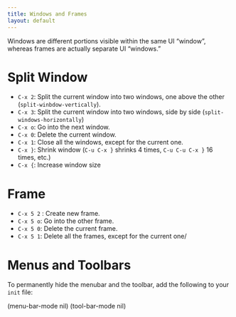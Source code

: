 ```yaml
---
title: Windows and Frames
layout: default
---
```


Windows are different portions visible within the same UI “window”, whereas frames are actually separate UI “windows.”

# Split Window

- `C-x 2`: Split the current window into two windows, one above the other (`split-winbdow-vertically`).
- `C-x 3`: Split the current window into two windows, side by side (`split-windows-horizontally`)
- `C-x o`: Go into the next window.
- `C-x 0`: Delete the current window.
- `C-x 1`: Close all the windows, except for the current one.
- `C-x }`: Shrink window (`C-u C-x }` shrinks 4 times, `C-u C-u C-x }` 16 times, etc.)
- `C-x {`: Increase window size

# Frame

- `C-x 5 2` : Create new frame.
- `C-x 5 o`: Go into the other frame.
- `C-x 5 0`: Delete the current frame.
- `C-x 5 1`: Delete all the frames, except for the current one/

# Menus and Toolbars

To permanently hide the menubar and the toolbar, add the following to your `init` file:

   (menu-bar-mode nil)
   (tool-bar-mode nil)